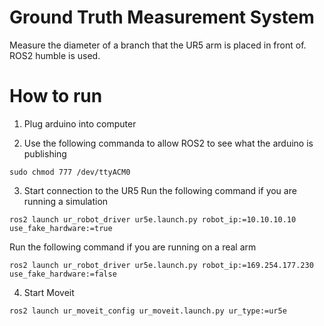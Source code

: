 # Ground Truth Measurement System 
Measure the diameter of a branch that the UR5 arm is placed in front of. ROS2 humble is used. 

# How to run 

1. Plug arduino into computer 
  
2. Use the following commanda to allow ROS2 to see what the arduino is publishing 
```
sudo chmod 777 /dev/ttyACM0
```
3. Start connection to the UR5 
Run the following command if you are running a simulation 
```
ros2 launch ur_robot_driver ur5e.launch.py robot_ip:=10.10.10.10 use_fake_hardware:=true
```
Run the following command if you are running on a real arm 
```
ros2 launch ur_robot_driver ur5e.launch.py robot_ip:=169.254.177.230 use_fake_hardware:=false
```
4. Start Moveit 
```
ros2 launch ur_moveit_config ur_moveit.launch.py ur_type:=ur5e
```  
